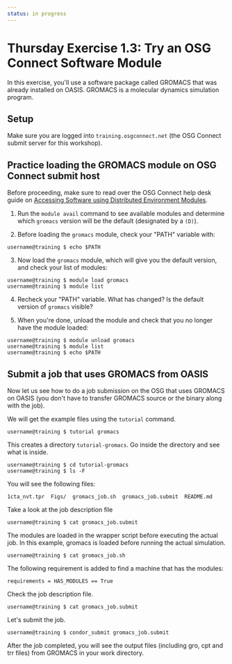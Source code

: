 ```yaml
---
status: in progress
---
```


<style type="text/css"> pre em { font-style: normal; background-color: yellow; } pre strong { font-style: normal; font-weight: bold; color: \#008; } </style>

Thursday Exercise 1.3: Try an OSG Connect Software Module
=========================================================


In this exercise, you'll use a software package called GROMACS that was already installed on OASIS. GROMACS is a molecular dynamics simulation program.

Setup
-----

Make sure you are logged into `training.osgconnect.net` (the OSG Connect submit server for this workshop).

Practice loading the GROMACS module on OSG Connect submit host
--------------------------------------------------------------

Before proceeding, make sure to read over the OSG Connect help desk guide on [Accessing Software using Distributed Environment Modules](https://support.opensciencegrid.org/support/solutions/articles/5000634394-accessing-software-using-distributed-environment-modules).

1. Run the `module avail` command to see available modules and determine which `gromacs` version will be the default (designated by a `(D)`).

2. Before loading the `gromacs` module, check your "PATH" variable with:

``` console
username@training $ echo $PATH
```

3. Now load the `gromacs` module, which will give you the default version, and check your list of modules:

``` console
username@training $ module load gromacs
username@training $ module list
```

4. Recheck your "PATH" variable. What has changed? Is the default version of `gromacs` visible?

5. When you're done, unload the module and check that you no longer have the module loaded:

``` console
username@training $ module unload gromacs
username@training $ module list
username@training $ echo $PATH
```

Submit a job that uses GROMACS from OASIS
-----------------------------------------

Now let us see how to do a job submission on the OSG that uses GROMACS on OASIS (you don't have to transfer GROMACS source or the binary along with the job).

We will get the example files using the `tutorial` command.

``` console
username@training $ tutorial gromacs
```

This creates a directory `tutorial-gromacs`. Go inside the directory and see what is inside.

``` console
username@training $ cd tutorial-gromacs
username@training $ ls -F 
```

You will see the following files:

``` file
1cta_nvt.tpr  Figs/  gromacs_job.sh  gromacs_job.submit  README.md
```

Take a look at the job description file

``` console
username@training $ cat gromacs_job.submit 
```

The modules are loaded in the wrapper script before executing the actual job. In this example, gromacs is loaded before running the actual simulation.

``` console
username@training $ cat gromacs_job.sh
```

The following requirement is added to find a machine that has the modules:

``` console
requirements = HAS_MODULES == True
```

Check the job description file.

``` console
username@training $ cat gromacs_job.submit 
```

Let's submit the job.

``` console
username@training $ condor_submit gromacs_job.submit 
```

After the job completed, you will see the output files (including gro, cpt and trr files) from GROMACS in your work directory.

